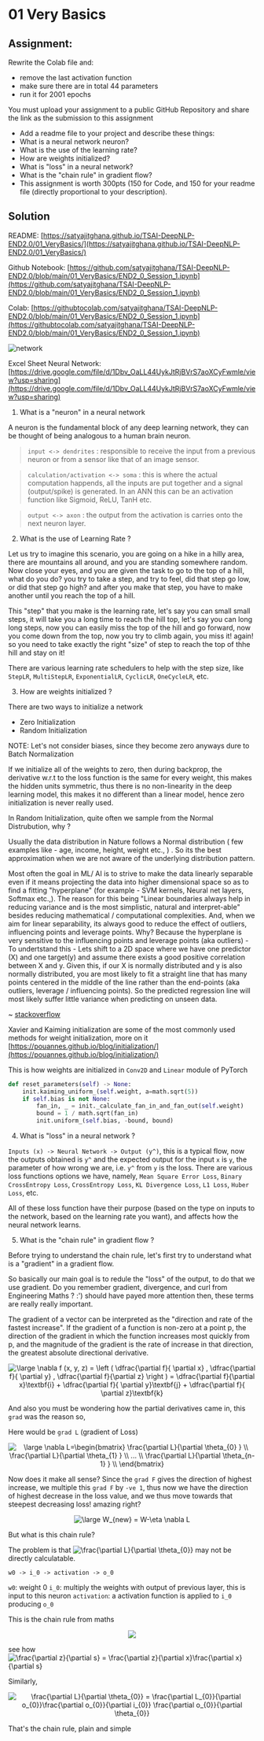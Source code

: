 # 01 Very Basics

## Assignment:

Rewrite the Colab file and:
- remove the last activation function
- make sure there are in total 44 parameters
- run it for 2001 epochs

You must upload your assignment to a public GitHub Repository and share the link as the submission to this assignment 

- Add a readme file to your project and describe these things:
- What is a neural network neuron?
- What is the use of the learning rate?
- How are weights initialized?
- What is "loss" in a neural network?
- What is the "chain rule" in gradient flow?
- This assignment is worth 300pts (150 for Code, and 150 for your readme file (directly proportional to your description).

## Solution

README: [https://satyajitghana.github.io/TSAI-DeepNLP-END2.0/01_VeryBasics/](https://satyajitghana.github.io/TSAI-DeepNLP-END2.0/01_VeryBasics/)

Github Notebook: [https://github.com/satyajitghana/TSAI-DeepNLP-END2.0/blob/main/01_VeryBasics/END2_0_Session_1.ipynb](https://github.com/satyajitghana/TSAI-DeepNLP-END2.0/blob/main/01_VeryBasics/END2_0_Session_1.ipynb)

Colab: [https://githubtocolab.com/satyajitghana/TSAI-DeepNLP-END2.0/blob/main/01_VeryBasics/END2_0_Session_1.ipynb](https://githubtocolab.com/satyajitghana/TSAI-DeepNLP-END2.0/blob/main/01_VeryBasics/END2_0_Session_1.ipynb)

![network](network.png)

Excel Sheet Neural Network: [https://drive.google.com/file/d/1Dbv_OaLL44UykJtRjBVrS7aoXCyFwmle/view?usp=sharing](https://drive.google.com/file/d/1Dbv_OaLL44UykJtRjBVrS7aoXCyFwmle/view?usp=sharing)

1. What is a "neuron" in a neural network

A neuron is the fundamental block of any deep learning network, they can be thought of being analogous to a human brain neuron.

> `input <-> dendrites` : responsible to receive the input from a previous neuron or from a sensor like that of an image sensor.

> `calculation/activation <-> soma` : this is where the actual computation happends, all the inputs are put together and a signal (output/spike) is generated. In an ANN this can be an activation function like Sigmoid, ReLU, TanH etc.

> `output <-> axon` : the output from the activation is carries onto the next neuron layer.

2. What is the use of Learning Rate ?

Let us try to imagine this scenario, you are going on a hike in a hilly area, there are mountains all around, and you are standing somewhere random.
Now close your eyes, and you are given the task to go to the top of a hill, what do you do? you try to take a step, and try to feel, did that step go low, or did that step go high? and after you make that step, you have to make another until you reach the top of a hill.

This "step" that you make is the learning rate, let's say you can small small steps, it will take you a long time to reach the hill top, let's say you can long long steps, now you can easily miss the top of the hill and go forward, now you come down from the top, now you try to climb again, you miss it! again! so you need to take exactly the right "size" of step to reach the top of thhe hill and stay on it!

There are various learning rate schedulers to help with the step size, like `StepLR`, `MultiStepLR`, `ExponentialLR`, `CyclicLR`, `OneCycleLR`, etc.

3. How are weights initialized ?

There are two ways to initialize a network

- Zero Initialization
- Random Initialization

NOTE: Let's not consider biases, since they become zero anyways dure to Batch Normalization

If we initialize all of the weights to zero, then during backprop, the derivative w.r.t to the loss function is the same for every weight, this makes the hidden units symmetric, thus there is no non-linearity in the deep learning model, this makes it no different than a linear model, hence zero initialization is never really used.

In Random Initialization, quite often we sample from the Normal Distrubution, why ?


Usually the data distribution in Nature follows a Normal distribution ( few examples like - age, income, height, weight etc., ) . So its the best approximation when we are not aware of the underlying distribution pattern.

Most often the goal in ML/ AI is to strive to make the data linearly separable even if it means projecting the data into higher dimensional space so as to find a fitting "hyperplane" (for example - SVM kernels, Neural net layers, Softmax etc.,). The reason for this being "Linear boundaries always help in reducing variance and is the most simplistic, natural and interpret-able" besides reducing mathematical / computational complexities. And, when we aim for linear separability, its always good to reduce the effect of outliers, influencing points and leverage points. Why? Because the hyperplane is very sensitive to the influencing points and leverage points (aka outliers) - To undertstand this - Lets shift to a 2D space where we have one predictor (X) and one target(y) and assume there exists a good positive correlation between X and y. Given this, if our X is normally distributed and y is also normally distributed, you are most likely to fit a straight line that has many points centered in the middle of the line rather than the end-points (aka outliers, leverage / influencing points). So the predicted regression line will most likely suffer little variance when predicting on unseen data.

~ [stackoverflow](https://stats.stackexchange.com/a/303640https://stats.stackexchange.com/a/303640)

Xavier and Kaiming initialization are some of the most commonly used methods for weight initialization, more on it [https://pouannes.github.io/blog/initialization/](https://pouannes.github.io/blog/initialization/)

This is how weights are initialized in `Conv2D` and `Linear` module of PyTorch

```python
def reset_parameters(self) -> None:
    init.kaiming_uniform_(self.weight, a=math.sqrt(5))
    if self.bias is not None:
        fan_in, _ = init._calculate_fan_in_and_fan_out(self.weight)
        bound = 1 / math.sqrt(fan_in)
        init.uniform_(self.bias, -bound, bound)
```

4. What is "loss" in a neural network ?

`Inputs (x) -> Neural Network -> Output (y^)`, this is a typical flow, now the outputs obtained is `y^` and the expected output for the input `x` is `y`, the parameter of how wrong we are, i.e. `y^` from `y` is the loss. There are various loss functions options we have, namely, `Mean Square Error Loss`, `Binary CrossEntropy Loss`, `CrossEntropy Loss`, `KL Divergence Loss`, `L1 Loss`, `Huber Loss`, etc.

All of these loss function have their purpose (based on the type on inputs to the network, based on the learning rate you want), and affects how the neural network learns.

5. What is the "chain rule" in gradient flow ?

Before trying to understand the chain rule, let's first try to understand what is a "gradient" in a gradient flow.

So basically our main goal is to redule the "loss" of the output, to do that we use gradient. Do you remember gradient, divergence, and curl from Engineering Maths ? :') should have payed more attention then, these terms are really really important.

The gradient of a vector can be interpreted as the "direction and rate of the fastest increase". If the gradient of a function is non-zero at a point p, the direction of the gradient in which the function increases most quickly from p, and the magnitude of the gradient is the rate of increase in that direction, the greatest absolute directional derivative.

<div align="center">
<img src="https://latex.codecogs.com/svg.latex?\bg_white&space;\large&space;\nabla&space;f&space;(x,&space;y,&space;z)&space;=&space;\left&space;(&space;\dfrac{\partial&space;f}{&space;\partial&space;x}&space;,&space;\dfrac{\partial&space;f}{&space;\partial&space;y}&space;,&space;\dfrac{\partial&space;f}{\partial&space;z}&space;\right&space;)&space;=&space;\dfrac{\partial&space;f}{\partial&space;x}\textbf{i}&space;&plus;&space;\dfrac{\partial&space;f}{&space;\partial&space;y}\textbf{j}&space;&plus;&space;\dfrac{\partial&space;f}{&space;\partial&space;z}\textbf{k}" title="\large \nabla f (x, y, z) = \left ( \dfrac{\partial f}{ \partial x} , \dfrac{\partial f}{ \partial y} , \dfrac{\partial f}{\partial z} \right ) = \dfrac{\partial f}{\partial x}\textbf{i} + \dfrac{\partial f}{ \partial y}\textbf{j} + \dfrac{\partial f}{ \partial z}\textbf{k}" />
</div>

And also you must be wondering how the partial derivatives came in, this `grad` was the reason so,

Here would be `grad L` (gradient of Loss)

<div align="center">
<img src="https://latex.codecogs.com/svg.latex?\bg_white&space;\large&space;\nabla&space;L=\begin{bmatrix}&space;\frac{\partial&space;L}{\partial&space;\theta_{0}&space;}&space;\\&space;\frac{\partial&space;L}{\partial&space;\theta_{1}&space;}&space;\\&space;...&space;\\&space;\frac{\partial&space;L}{\partial&space;\theta_{n-1}&space;}&space;\\&space;\end{bmatrix}" title="\large \nabla L=\begin{bmatrix} \frac{\partial L}{\partial \theta_{0} } \\ \frac{\partial L}{\partial \theta_{1} } \\ ... \\ \frac{\partial L}{\partial \theta_{n-1} } \\ \end{bmatrix}" />
</div>

Now does it make all sense?  Since the `grad F` gives the direction of highest increase, we multiple this `grad F` by `-ve 1`, thus now we have the direction of highest decrease in the loss value, and we thus move towards that steepest decreasing loss! amazing right?

<div align="center">
<img src="https://latex.codecogs.com/svg.latex?\bg_white&space;\large&space;W_{new}&space;=&space;W-\eta&space;\nabla&space;L" title="\large W_{new} = W-\eta \nabla L" />
</div>

But what is this chain rule?

The problem is that <img src="https://latex.codecogs.com/svg.latex?\frac{\partial&space;L}{\partial&space;\theta_{0}}" title="\frac{\partial L}{\partial \theta_{0}}" /> may not be directly calculatable.

`w0 -> i_0 -> activation -> o_0`

`w0`: weight 0
`i_0`: multiply the weights with output of previous layer, this is input to this neuron
`activation`: a activation function is applied to `i_0` producing `o_0`

This is the chain rule from maths

<div align="center">
<img src="chain_rule.png">
</div>

see how <img src="https://latex.codecogs.com/svg.latex?\frac{\partial&space;z}{\partial&space;s}&space;=&space;\frac{\partial&space;z}{\partial&space;x}\frac{\partial&space;x}{\partial&space;s}" title="\frac{\partial z}{\partial s} = \frac{\partial z}{\partial x}\frac{\partial x}{\partial s}" />

Similarly,

<div align="center">
<img src="https://latex.codecogs.com/svg.latex?\frac{\partial&space;L}{\partial&space;\theta_{0}}&space;=&space;\frac{\partial&space;L_{0}}{\partial&space;o_{0}}\frac{\partial&space;o_{0}}{\partial&space;i_{0}}&space;\frac{\partial&space;o_{0}}{\partial&space;\theta_{0}}" title="\frac{\partial L}{\partial \theta_{0}} = \frac{\partial L_{0}}{\partial o_{0}}\frac{\partial o_{0}}{\partial i_{0}} \frac{\partial o_{0}}{\partial \theta_{0}}" />
</div>

That's the chain rule, plain and simple
